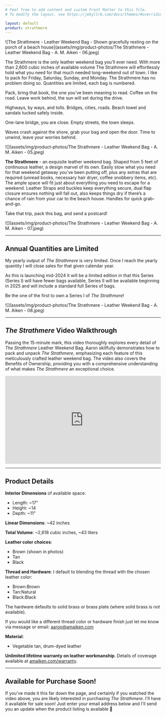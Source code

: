 ```yaml
---
# Feel free to add content and custom Front Matter to this file.
# To modify the layout, see https://jekyllrb.com/docs/themes/#overriding-theme-defaults

layout: default
product: strathmere
---
```

![The Strathmere - Leather Weekend Bag - Shown gracefully resting on the porch of a beach house](assets/img/product-photos/The Strathmere - Leather Weekend Bag - A. M. Aiken - 06.jpeg)

The Strathmere is the only leather weekend bag you’ll ever need. With more than 2,600 cubic inches of available volume The Strathmere will effortlessly hold what you need for that much needed long-weekend out of town. I like to pack for Friday, Saturday, Sunday, and Monday. The Strathmere has no problem doing so. Quantities are limited, each bag is numbered.

Pack, bring that book, the one you’ve been meaning to read. Coffee on the road. Leave work behind, the sun will set during the drive. 

Highways, by ways, and tolls. Bridges, cities, roads. Beach towel and sandals tucked safely inside. 

One-lane bridge, you are close. Empty streets, the town sleeps.  

Waves crash against the shore, grab your bag and open the door. Time to unwind, leave your worries behind. 

![](assets/img/product-photos/The Strathmere - Leather Weekend Bag - A. M. Aiken - 05.jpeg)

**The Strathmere** - an exquisite leather weekend bag. Shaped from 5 feet of continuous leather, a design marvel of its own. Easily stow what you need for that weekend getaway you’ve been putting off, plus any extras that are required (unread books, necessary hair dryer, coffee snobbery items, etc). The ample space will fit just about everything you need to escape for a weekend. Leather Straps and buckles keep everything secure, dual flap closure ensures nothing will fall out, also keeps things dry if there’s a chance of rain from your car to the beach house. Handles for quick grab-and-go. 

Take that trip, pack this bag, and send a postcard!

![](assets/img/product-photos/The Strathmere - Leather Weekend Bag - A. M. Aiken - 07.jpeg)

---

## Annual Quantities are Limited
My yearly output of _The Strathmere_ is very limited. Once I reach the yearly quantity I will close sales for that given calendar year. 

As this is launching mid-2024 it will be a limited edition in that this Series (Series I) will have fewer bags available, Series II will be available beginning in 2025 and will include a standard full Series of bags.

Be the one of the first to own a Series I of _The Strathmere_!

![](assets/img/product-photos/The Strathmere - Leather Weekend Bag - A. M. Aiken - 08.jpeg)

---

## _The Strathmere_ Video Walkthrough

Passing the 15-minute mark, this video thoroughly explores every detail of _The Strathmere_ Leather Weekend Bag. Aaron skillfully demonstrates how to pack and unpack _The Strathmere_, emphasizing each feature of this meticulously crafted leather weekend bag. The video also covers the Benefits of Ownership, providing you with a comprehensive understanding of what makes _The Strathmere_ an exceptional choice. 

<div style="position:relative;padding-top:56.25%;"><iframe src="https://iframe.mediadelivery.net/embed/117635/16a37ad7-afd6-4449-8a94-6a0fd57abb6a?autoplay=false&loop=false&muted=false&preload=true&responsive=true" loading="lazy" style="border:0;position:absolute;top:0;height:100%;width:100%;" allow="accelerometer;gyroscope;autoplay;encrypted-media;picture-in-picture;" allowfullscreen="true"></iframe></div>

---

## Product Details

**Interior Dimensions** of available space:
- Length: ~17”
- Height: ~14
- Depth: ~11”

**Linear Dimensions**: ~42 inches

**Total Volume**: ~2,618 cubic inches, ~43 liters

**Leather color choices**:
- Brown (shown in photos)
- Tan
- Black

**Thread and Hardware**:
I default to blending the thread with the chosen leather color: 
- Brown:Brown 
- Tan:Natural 
- Black:Black

The hardware defaults to solid brass or brass plate (where solid brass is not available).

If you would like a different thread color or hardware finish just let me know via message or email: aaron@amaiken.com

**Material**:
- Vegetable tan, drum-dyed leather

**Unlimited lifetime warranty on leather workmanship**. Details of coverage available at [amaiken.com/warranty](https://amaiken.com/pages/shipping-returns-and-warranty-information).

---

## Available for Purchase Soon!

If you've made it this far down the page, and certainly if you watched the video above, you are likely interested in purchasing _The Strathmere_. I'll have it available for sale soon! Just enter your email address below and I'll send you an update when the product listing is available 🙂

<script async data-uid="924e3f3ef9" src="https://aaronaiken.ck.page/924e3f3ef9/index.js"></script>
<!--
<button type="button" class="buy-now"><a href="" title="" target="">Buy Now</a></button>

<button type="button" class="join-club"><a href="/club/" target="_blank" title="Join The Strathmere Club and Buy The Strathmere Leather Weekend Bag at 35% Off">Buy with 35% Off</a></button>-->